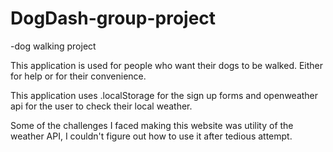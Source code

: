# DogDash-group-project
-dog walking project

This application is used for people who want their dogs to be walked. Either for help or for their convenience.

This application uses .localStorage for the sign up forms and openweather api for the user to check their local weather.

Some of the challenges I faced making this website was utility of the weather API, I couldn't figure out how to use it after tedious attempt.
